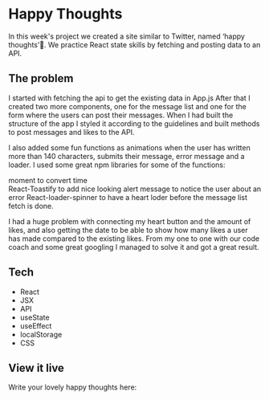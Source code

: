 # Happy Thoughts
In this week's project we created a site similar to Twitter, named ‘happy thoughts’💌. We practice React state skills by fetching and posting data to an API.

## The problem
I started with fetching the api to get the existing data in App.js After that I created two more components, one for the message list and one for the form where the users can post their messages. When I had built the structure of the app I styled it according to the guidelines and built methods to post messages and likes to the API. 

I also added some fun functions as animations when the user has written more than 140 characters, submits their message, error message and a loader. I used some great npm libraries for some of the functions: 

moment to convert time     
React-Toastify to add nice looking alert message to notice the user about an error
React-loader-spinner to have a heart loder before the message list fetch is done.

I had a huge problem with connecting my heart button and the amount of likes, and also getting the date to be able to show how many likes a user has made compared to the existing likes. From my one to one with our code coach and some great googling I managed to solve it and got a great result.  

## Tech
- React
- JSX
- API
- useState
- useEffect 
- localStorage
- CSS

## View it live

Write your lovely happy thoughts here:  
